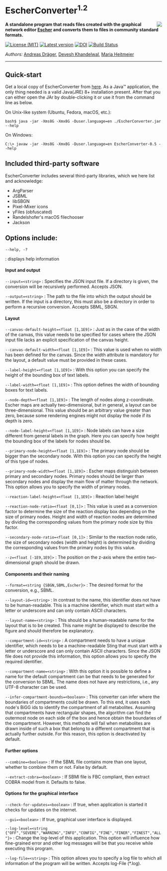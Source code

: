 # EscherConverter<sup>1.2</sup> 
<img align="right" src="src/main/resources/edu/ucsd/sbrg/escher/gui/escher-logo_64.png"/>

**A standalone program that reads files created with the graphical network editor [Escher](http://escher.github.io) and converts them to files in community standard formats.**

[![License (MIT)](https://img.shields.io/badge/license-MIT-blue.svg?style=plastic)](http://opensource.org/licenses/MIT)
[![Latest version](https://img.shields.io/badge/Latest_version-1.2-brightgreen.svg?style=plastic)](https://github.com/draeger-lab/EscherConverter/releases/)
[![DOI](http://img.shields.io/badge/DOI-10.1371%20%2F%20journal.pcbi.1004321-blue.svg?style=plastic)](http://dx.doi.org/10.1371/journal.pcbi.1004321)
[![Build Status](https://travis-ci.org/draeger-lab/EscherConverter.svg?branch=master&style=plastic)](https://travis-ci.org/draeger-lab/EscherConverter/)

*Authors:* [Andreas Dräger](https://github.com/draeger), [Devesh Khandelwal](https://github.com/devkhan), [Maria Heitmeier](https://github.com/MariaHei)
________________________________________________________________

## Quick-start

Get a local copy of EscherConverter from [here](https://github.com/SBRG/EscherConverter/releases/latest). As a Java™ application, the only thing needed is a valid Java(JRE) 8+ installation present. After that you can either open the JAr by double-clicking it or use it from the command line as below.

On Unix-like system (Ubuntu, Fedora, macOS, etc.):
```
bash$ java -jar -Xms8G -Xmx8G -Duser.language=en ./EscherConverter.jar --help
```
On Windows:
```
C:\> javaw -jar -Xms8G -Xmx8G -Duser.language=en EscherConverter-0.5 --help
```

## Included third-party software

EscherConverter includes several third-party libraries, which we here list and acknowledge:

* ArgParser
* JSBML
* libSBGN
* Pixel-Mixer icons
* yFiles (obfuscated)
* Randelshofer's macOS filechooser
* Jackson

## Options include:

`--help, -?` 

: displays help information

#### Input and output
`--input=<string>`
    : Specifies the JSON input file. If a directory is given, the conversion will be recursively performed. Accepts JSON.

`--output=<string>`
    : The path to the file into which the output should be written. If the input is a directory, this must also be a directory in order to perform a recursive conversion. Accepts SBML, SBGN.

#### Layout
`--canvas-default-height=<float [1,1E9]>`
: Just as in the case of the width of the canvas, this value needs to be specified for cases where the JSON input file lacks an explicit specification of the canvas height.

`--canvas-default-width=<float [1,1E9]>`
: This value is used when no width has been defined for the canvas. Since the width attribute is mandatory for the layout, a default value must be provided in these cases.

`--label-height=<float [1,1E9]>`
: With this option you can specify the height of the bounding box of text labels.

`--label-width=<float [1,1E9]>`
: This option defines the width of bounding boxes for text labels.

`--node-depth=<float [1,1E9]>`
: The length of nodes along z-coordinate. Escher maps are actually two-dimensional, but in general, a layout can be three-dimensional. This value should be an arbitrary value greater than zero, because some rendering engines might not display the node if its depth is zero.

`--node-label-height=<float [1,1E9]>`
: Node labels can have a size different from general labels in the graph. Here you can specify how height the bounding box of the labels for nodes should be.

`--primary-node-height=<float [1,1E9]>`
: The primary node should be bigger than the secondary node. With this option you can specify the height of this type of nodes.

`--primary-node-width=<float [1,1E9]>`
: Escher maps distinguish between primary and secondary nodes. Primary nodes should be larger than secondary nodes and display the main flow of matter through the network. This option allows you to specify the width of primary nodes.

`--reaction-label-height=<float [1,1E9]>`
: Reaction label height

`--reaction-node-ratio=<float [0,1]>`
: This value is used as a conversion factor to determine the size of the reaction display box depending on the size of primary nodes. Height and width of reaction nodes are determined by dividing the corresponding values from the primary node size by this factor.

`--secondary-node-ratio=<float [0,1]>`
: Similar to the reaction node ratio, the size of secondary nodes (width and height) is determined by dividing the corresponding values from the primary nodes by this value.

`--z=<float [-1E9,1E9]>`
: The position on the z-axis where the entire two-dimensional graph should be drawn.

#### Components and their naming
`--format=<string {SBGN,SBML,Escher}>`
: The desired format for the conversion, e.g., SBML.

`--layout-id=<string>`
: In contrast to the name, this identifier does not have to be human-readable. This is a machine identifier, which must start with a letter or underscore and can only contain ASCII characters.

`--layout-name=<string>`
: This should be a human-readable name for the layout that is to be created. This name might be displayed to describe the figure and should therefore be explanatory.

`--compartment-id=<string>`
: A compartment needs to have a unique identifier, which needs to be a machine-readable Sting that must start with a letter or underscore and can only contain ASCII characters. Since the JSON file does not provide this information, this option allows you to specify the required identifier.

`--compartment-name=<string>`
: With this option it is possible to define a name for the default compartment can be that needs to be generated for the conversion to SBML. The name does not have any restrictions, i.e., any UTF-8 character can be used.

`--infer-compartment-bounds=<boolean>`
: This converter can infer where the boundaries of compartments could be drawn. To this end, it uses each node's BiGG ids to identify the compartment of all metabolites. Assuming that compartments have rectangular shapes, the algorithm can find the outermost node on each side of the box and hence obtain the boundaries of the compartment. However, this methods will fail when metabolites are drawn inside of such a box that belong to a different compartment that is actually further outside. For this reason, this option is deactivated by default.

#### Further options
`--combine=<boolean>`
: If the SBML file contains more than one layout, whether to combine them or not. False by default.

`--extract-cobra=<boolean>`
: If SBMl file is FBC compliant, then extract COBRA model from it. Defaults to false.

#### Options for the graphical interface
`--check-for-updates=<boolean>`
: If true, when application is started it checks for updates on the internet.

`--gui=<boolean>`
: If true, graphical user interface is displayed.

`--log-level=<string {"OFF","SEVERE","WARNING","INFO","CONFIG","FINE","FINER","FINEST","ALL"}>`
: Change the log-level of this application. This option will influence how fine-grained error and other log messages will be that you receive while executing this program.

`--log-file=<string>`
: This option allows you to specify a log file to which all information of the program will be written. Accepts log-File (*.log).

